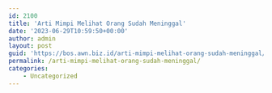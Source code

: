 ```yaml
---
id: 2100
title: 'Arti Mimpi Melihat Orang Sudah Meninggal'
date: '2023-06-29T10:59:50+00:00'
author: admin
layout: post
guid: 'https://bos.awn.biz.id/arti-mimpi-melihat-orang-sudah-meninggal/'
permalink: /arti-mimpi-melihat-orang-sudah-meninggal/
categories:
    - Uncategorized
---
```


